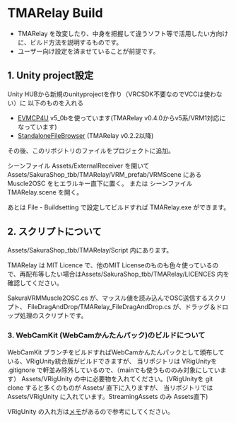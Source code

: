 # TMARelay Build
- TMARelay を改変したり、中身を把握して違うソフト等で活用したい方向けに、ビルド方法を説明するものです。
- ユーザー向け設定を済ませていることが前提です。

## 1. Unity project設定
Unity HUBから新規のunityprojectを作り（VRCSDK不要なのでVCCは使わない）に 以下のものを入れる

- [EVMCP4U](https://github.com/gpsnmeajp/EasyVirtualMotionCaptureForUnity) v5_0bを使っています(TMARelay v0.4.0からv5系/VRM1対応になっています)
- [StandaloneFileBrowser](https://github.com/gkngkc/UnityStandaloneFileBrowser) (TMARelay v0.2.2以降)

その後、このリポジトリのファイルをプロジェクトに追加。

シーンファイル Assets/ExternalReceiver を開いてAssets/SakuraShop_tbb/TMARelay/VRM_prefab/VRMScene にある Muscle2OSC をヒエラルキー直下に置く。
または シーンファイル TMARelay.scene を開く。

あとは File - Buildsetting で設定してビルドすれば TMARelay.exe ができます。

## 2. スクリプトについて
Assets/SakuraShop_tbb/TMARelay/Script 内にあります。

TMARelay は MIT Licence で、他のMIT Licenseのものも色々使っているので、再配布等したい場合はAssets/SakuraShop_tbb/TMARelay/LICENCES 内を確認してください。

SakuraVRMMuscle2OSC.cs が、マッスル値を読み込んでOSC送信するスクリプト、
FileDragAndDrop/TMARelay_FileDragAndDrop.cs が、ドラッグ＆ドロップ処理のスクリプトです。

### 3. WebCamKit (WebCamかんたんパック)のビルドについて
WebCamKit ブランチをビルドすればWebCamかんたんパックとして頒布している、VRigUnity統合版がビルドできますが、
当リポジトリは VRigUnityを .gitignore で軒並み除外しているので、（mainでも使うもののみ対象にしています）
Assets/VRigUnity の中に必要物を入れてください。(VRigUnityを git clone すると多くのものが Assets/ 直下に入りますが、
当リポジトリでは Assets/VRigUnity に入れています。StreamingAssets のみ Assets直下)

VRigUnity の入れ方は[メモ](docs/VRigUnity_Setup.md)があるので参考にしてください。



